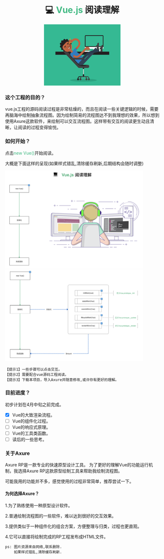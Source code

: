 
<html>
<div align = "center">
  <h1>💻 <font color="#42B983">Vue.js</font> 阅读理解</h1>
  <img src="images/vue/vue_md1.gif" width = "250" height = "200" />
</div>
</html>

### 这个工程的目的？

vue.js工程的源码阅读过程是非常枯燥的，而且在阅读一些关键逻辑的时候，需要再脑海中绘制抽象流程图。因为绘制简易的流程图达不到我理想的效果，所以想到使用Axure这款软件，来绘制可以交互流程图。这样带有交互的阅读更生动且清晰，让阅读的过程变得愉悦。

### 如何开始？
点击<font color="#42B983">new Vue()</font>开始阅读。

大概是下面这样的呈现(如果样式错乱,清除缓存刷新,后期结构会随时调整)

<img src="images/vue/vue_page2.png" width = "450" height = "320" />

<img src="images/vue/vue_page1.png" width = "450" height = "300" />

```
【提示1】一些步骤可以点击交互。
【提示2】需要配合vue源码工程阅读。
【提示3】下载本项目，导入Axure并随意修改,或许你有更好的理解。
```

### 目前进度？
初步计划在4月中旬之前完成。
- [x] Vue的大致渲染流程。
- [ ] Vue的组件化过程。
- [ ] Vue的响应式原理。
- [ ] Vue的工具类函数。
- [ ] 读后的一些思考。

### 关于Axure
Axure RP是一款专业的快速原型设计工具。
为了更好的理解Vue的功能运行机制，我选择Axure RP这款原型绘制工具来帮助我绘制流程图。

可能我用的功能并不多，感觉使用的过程非常简单，推荐尝试一下。

#### 为何选择Axure？

1.为了熟练使用一种原型设计软件。

2.普通绘制流程图的一些软件，难以达到很好的交互效果。

3.提供类似于一种组件化的组合方案，方便整理与归类，过程也更直观。

4.它可以直接将绘制完成的RP工程发布成HTML文件。

```
ps: 图片资源来自网络,联系删除.
    如果样式错乱,清除缓存刷新.
```